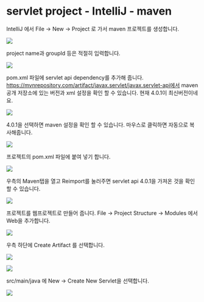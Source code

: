 # servlet project - IntelliJ - maven
IntelliJ 에서 File -> New -> Project 로 가서 maven 프로젝트를 생성합니다.

![](01_new_project.png)

project name과 groupId 등은 적절히 입력합니다.

![](02_project_name.png)

pom.xml 파일에 servlet api dependency를 추가해 줍니다. https://mvnrepository.com/artifact/javax.servlet/javax.servlet-api에서 maven 공개 저장소에 있는 버전과 xml 설정을 확인 할 수 있습니다. 현재 4.0.1이 최신버전이네요.


![](03_maven.png)

4.0.1을 선택하면 maven 설정을 확인 할 수 있습니다. 마우스로 클릭하면 자동으로 복사해줍니다.

![](04_maven.png)

프로젝트의 pom.xml 파일에 붙여 넣기 합니다.

![](05_pom.png)

우측의 Maven탭을 열고 Reimport를 눌러주면 servlet api 4.0.1을 가져온 것을 확인 할 수 있습니다.

![](06_dependency.png)

프로젝트를 웹프로젝트로 만들어 줍니다. File -> Project Structure -> Modules 에서 Web을 추가합니다.

![](07_modules_web.png)

우측 하단에 Create Artifact 를 선택합니다.

![](08_create_artifact.png)

![](09_create_artifact.png)

src/main/java 에 New -> Create New Servlet을 선택합니다.

![](10_create_new_servlet.png)
